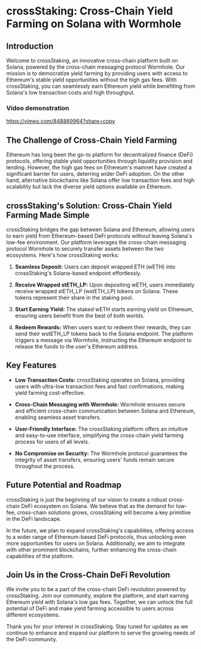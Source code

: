 # crossStaking: Cross-Chain Yield Farming on Solana with Wormhole

## Introduction

Welcome to crossStaking, an innovative cross-chain platform built on Solana, powered by the cross-chain messaging protocol Wormhole. Our mission is to democratize yield farming by providing users with access to Ethereum's stable yield opportunities without the high gas fees. With crossStaking, you can seamlessly earn Ethereum yield while benefiting from Solana's low transaction costs and high throughput.

### Video demonstration
https://vimeo.com/848869964?share=copy

## The Challenge of Cross-Chain Yield Farming

Ethereum has long been the go-to platform for decentralized finance (DeFi) protocols, offering stable yield opportunities through liquidity provision and lending. However, the high gas fees on Ethereum's mainnet have created a significant barrier for users, deterring wider DeFi adoption. On the other hand, alternative blockchains like Solana offer low transaction fees and high scalability but lack the diverse yield options available on Ethereum.

## crossStaking's Solution: Cross-Chain Yield Farming Made Simple

crossStaking bridges the gap between Solana and Ethereum, allowing users to earn yield from Ethereum-based DeFi protocols without leaving Solana's low-fee environment. Our platform leverages the cross-chain messaging protocol Wormhole to securely transfer assets between the two ecosystems. Here's how crossStaking works:

1. **Seamless Deposit:** Users can deposit wrapped ETH (wETH) into crossStaking's Solana-based endpoint effortlessly.

2. **Receive Wrapped stETH_LP:** Upon depositing wETH, users immediately receive wrapped stETH_LP (wstETH_LP) tokens on Solana. These tokens represent their share in the staking pool.

3. **Start Earning Yield:** The staked wETH starts earning yield on Ethereum, ensuring users benefit from the best of both worlds.

4. **Redeem Rewards:** When users want to redeem their rewards, they can send their wstETH_LP tokens back to the Solana endpoint. The platform triggers a message via Wormhole, instructing the Ethereum endpoint to release the funds to the user's Ethereum address.

## Key Features

- **Low Transaction Costs:** crossStaking operates on Solana, providing users with ultra-low transaction fees and fast confirmations, making yield farming cost-effective.

- **Cross-Chain Messaging with Wormhole:** Wormhole ensures secure and efficient cross-chain communication between Solana and Ethereum, enabling seamless asset transfers.

- **User-Friendly Interface:** The crossStaking platform offers an intuitive and easy-to-use interface, simplifying the cross-chain yield farming process for users of all levels.

- **No Compromise on Security:** The Wormhole protocol guarantees the integrity of asset transfers, ensuring users' funds remain secure throughout the process.

## Future Potential and Roadmap

crossStaking is just the beginning of our vision to create a robust cross-chain DeFi ecosystem on Solana. We believe that as the demand for low-fee, cross-chain solutions grows, crossStaking will become a key primitive in the DeFi landscape.

In the future, we plan to expand crossStaking's capabilities, offering access to a wider range of Ethereum-based DeFi protocols, thus unlocking even more opportunities for users on Solana. Additionally, we aim to integrate with other prominent blockchains, further enhancing the cross-chain capabilities of the platform.

## Join Us in the Cross-Chain DeFi Revolution

We invite you to be a part of the cross-chain DeFi revolution powered by crossStaking. Join our community, explore the platform, and start earning Ethereum yield with Solana's low gas fees. Together, we can unlock the full potential of DeFi and make yield farming accessible to users across different ecosystems.

Thank you for your interest in crossStaking. Stay tuned for updates as we continue to enhance and expand our platform to serve the growing needs of the DeFi community.

